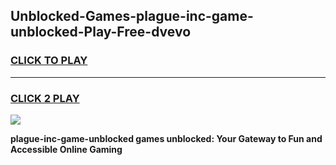 
## Unblocked-Games-plague-inc-game-unblocked-Play-Free-dvevo
<h3>
<a href="https://premium76.site?title=plague-inc-game-unblocked&ref=10A">CLICK TO PLAY</a></h3>
<hr>

<h3>
<a href="https://premium76.site?title=plague-inc-game-unblocked&ref=10A">CLICK 2 PLAY</a>
  
</h3>

<a href="https://premium76.site?title=plague-inc-game-unblocked&ref=10A"><img src="https://clearcache.store/games.png"></a>


**plague-inc-game-unblocked games unblocked: Your Gateway to Fun and Accessible Online Gaming**

